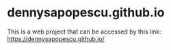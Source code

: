 # dennysapopescu.github.io

This is a web project that can be accessed by this link: https://dennysapopescu.github.io/
